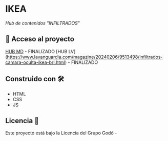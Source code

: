 # IKEA 

_Hub de contenidos "INFILTRADOS"_


## 📁 Acceso al proyecto 

[HUB MD](https://stories.mundodeportivo.com/especial/html/infiltrados-ikea-brl/index.html) - FINALIZADO
[HUB LV] (https://www.lavanguardia.com/magazine/20240206/9513498/infiltrados-camara-oculta-ikea-brl.html) - FINALIZADO

## Construido con 🛠️

* HTML
* CSS
* JS

## Licencia 📄

Este proyecto está bajo la Licencia del Grupo Godó - 
